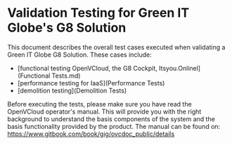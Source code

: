 # Validation Testing for Green IT Globe's G8 Solution

This document describes the overall test cases executed when validating a Green IT Globe G8 Solution.  These cases include:

- [functional testing OpenVCloud, the G8 Cockpit, Itsyou.Onlinel](Functional Tests.md)
- [performance testing for IaaS](Performance Tests)
- [demolition testing](Demolition Tests)

Before executing the tests, please make sure you have read the OpenVCloud operator's manual.  This will provide you with the right background to understand the basis components of the system and the basis functionality provided by the product.  The manual can be found on: https://www.gitbook.com/book/gig/ovcdoc_public/details

